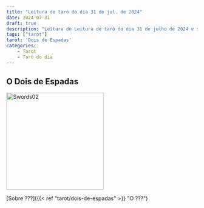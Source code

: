 ```yaml
---
title: "Leitura de tarô do dia 31 de jul. de 2024"
date: 2024-07-31
draft: true
description: "Leitura de Leitura de tarô do dia 31 de julho de 2024 e sua explicação"
tags: ["tarot"]
tarot: 'Dois de Espadas'
categories:
    - Tarot
    - Tarô do dia
---
```


## O Dois de Espadas

<img width="256" alt="Swords02" src="https://upload.wikimedia.org/wikipedia/commons/thumb/9/9e/Swords02.jpg/512px-Swords02.jpg?20240406051541">


[Sobre ???]({{< ref "tarot/dois-de-espadas" >}} "O ???")
